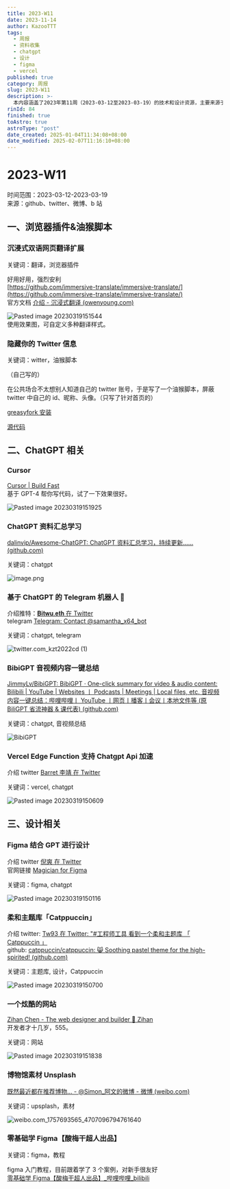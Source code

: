 ```yaml
---
title: 2023-W11
date: 2023-11-14
author: KazooTTT
tags:
  - 周报
  - 资料收集
  - chatgpt
  - 设计
  - figma
  - vercel
published: true
category: 周报
slug: 2023-W11
description: >-
  本内容涵盖了2023年第11周（2023-03-12至2023-03-19）的技术和设计资源，主要来源于GitHub、Twitter、微博和B站。其中包括了沉浸式双语网页翻译扩展和隐藏Twitter信息的油猴脚本等浏览器插件。此外，还介绍了基于GPT-4的代码编写工具Cursor、ChatGPT相关的资料汇总和Telegram机器人等。设计方面，提到了Figma结合GPT的设计工具、柔和主题库Catppuccin以及一些设计教程和素材资源。整体内容丰富，涉及多个领域的最新技术动态和实用工具。
rinId: 84
finished: true
toAstro: true
astroType: "post"
date_created: 2025-01-04T11:34:08+08:00
date_modified: 2025-02-07T11:16:10+08:00
---
```


# 2023-W11

时间范围：2023-03-12-2023-03-19  
来源：github、twitter、微博、b 站

## 一、浏览器插件&油猴脚本

### 沉浸式双语网页翻译扩展

关键词：翻译，浏览器插件

好用好用，强烈安利  
[https://github.com/immersive-translate/immersive-translate/](https://github.com/immersive-translate/immersive-translate/)  
官方文档 [介绍 - 沉浸式翻译 (owenyoung.com)](https://immersive-translate.owenyoung.com/)

![Pasted image 20230319151544](https://pictures.kazoottt.top/2024/01/20240115-0373f4faa448dac5a45d7bef577b01e8.webp)  
使用效果图，可自定义多种翻译样式。

### 隐藏你的 Twitter 信息

关键词：witter，油猴脚本

（自己写的）

在公共场合不太想别人知道自己的 twitter 账号，于是写了一个油猴脚本，屏蔽 twitter 中自己的 id、昵称、头像。（只写了针对首页的）

[greasyfork 安装](https://greasyfork.org/scripts/461892-hide-your-twitter-info)

[源代码](https://github.com/KazooTTT/hide-your-twitter-info)

## 二、ChatGPT 相关

### Cursor

[Cursor | Build Fast](https://www.cursor.so/)  
基于 GPT-4 帮你写代码，试了一下效果很好。

![Pasted image 20230319151925](https://pictures.kazoottt.top/2024/01/20240115-97e618e05e167aead5b7140ed17ca834.webp)

### ChatGPT 资料汇总学习

[dalinvip/Awesome-ChatGPT: ChatGPT 资料汇总学习，持续更新...... (github.com)](https://github.com/dalinvip/Awesome-ChatGPT)

关键词：chatgpt

![image.png](https://pictures.kazoottt.top/2024/04/20240407-88d8b2b12c87a39528188de9b8efaede.png)

### 基于 ChatGPT 的 Telegram 机器人 🤖

介绍推特：[𝐁𝐢𝐭𝐰𝐮.𝐞𝐭𝐡 在 Twitter](https://twitter.com/BTW0205/status/1636734688659398656)  
telegram [Telegram: Contact @samantha_x64_bot](https://t.me/samantha_x64_bot)

关键词：chatgpt, telegram

![twitter.com_kzt2022cd (1)](https://pictures.kazoottt.top/2024/01/20240115-92f4df67bea77552c801cfc9d4506535.webp)

### BibiGPT 音视频内容一键总结

[JimmyLv/BibiGPT: BibiGPT · One-click summary for video & audio content: Bilibili | YouTube | Websites 丨 Podcasts | Meetings | Local files, etc. 音视频内容一键总结：哔哩哔哩丨 YouTube 丨网页丨播客丨会议丨本地文件等 (原 BiliGPT 省流神器 & 课代表) (github.com)](https://github.com/JimmyLv/BibiGPT)

关键词：chatgpt, 音视频总结

![BibiGPT](https://github.com/JimmyLv/BibiGPT/raw/main/public/BibiGPT.gif)

### Vercel Edge Function 支持 Chatgpt Api 加速

介绍 twitter [Barret 李靖 在 Twitter](https://twitter.com/Barret_China/status/1636763051839082497)

关键词：vercel, chatgpt

![Pasted image 20230319150609](https://pictures.kazoottt.top/2024/01/20240115-3dd80204bcbb1707d598bbafd5039630.webp)

## 三、设计相关

### Figma 结合 GPT 进行设计

介绍 twitter [倪爽 在 Twitter](https://twitter.com/nishuang/status/1636150416609099778)  
官网链接 [Magician for Figma](https://magician.design/)

关键词：figma, chatgpt

![Pasted image 20230319150116](https://pictures.kazoottt.top/2024/01/20240115-4c3c28ce6eb2ce9201555a1735457e6d.webp)

### 柔和主题库「Catppuccin」

介绍 twitter: [Tw93 在 Twitter: "#工程师工具 看到一个柔和主题库 「 Catppuccin 」](https://twitter.com/HiTw93/status/1635793934864531456)  
github: [catppuccin/catppuccin: 😸 Soothing pastel theme for the high-spirited! (github.com)](https://github.com/catppuccin/catppuccin)

关键词：主题库, 设计，Catppuccin

![Pasted image 20230319150700](https://pictures.kazoottt.top/2024/01/20240115-c6188a6c502ea98b640e876860339722.webp)

### 一个炫酷的网站

[Zihan Chen - The web designer and builder 🚀 Zihan](https://zihan.pages.dev/)  
开发者才十几岁，555。

关键词：网站

![Pasted image 20230319151838](https://pictures.kazoottt.top/2024/01/20240115-b551c0f863fd5f031915d273b2fbc542.webp)

### 博物馆素材 Unsplash

[既然最近都在推荐博物... - @Simon\_阿文的微博 - 微博 (weibo.com)](https://weibo.com/1757693565/4707096794761640)

关键词：upsplash，素材

![weibo.com_1757693565_4707096794761640](https://pictures.kazoottt.top/2024/01/20240115-5199ce53fe29ee6eace2298d57e0ad58.webp)

### 零基础学 Figma【酸梅干超人出品】

关键词：figma，教程

figma 入门教程，目前跟着学了 3 个案例，对新手很友好  
[零基础学 Figma【酸梅干超人出品】\_哔哩哔哩\_bilibili](https://www.bilibili.com/video/BV1fg411G7cs/)
